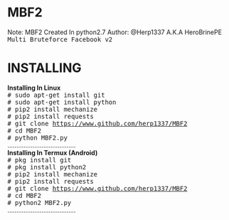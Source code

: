 # MBF2
Note: MBF2 Created In python2.7
Author: @Herp1337 A.K.A HeroBrinePE
<tt>Multi Bruteforce Facebook v2</tt></br>
# INSTALLING
<b>Installing In Linux</b></br>
<tt># sudo apt-get install git</tt></br>
<tt># sudo apt-get install python</tt></br>
<tt># pip2 install mechanize</tt></br>
<tt># pip2 install requests</tt></br>
<tt># git clone https://www.github.com/herp1337/MBF2</tt></br>
<tt># cd MBF2</tt></br>
<tt># python MBF2.py</tt></br>
......................................</br>
<b>Installing In Termux (Android)</b></br>
<tt># pkg install git</tt></br>
<tt># pkg install python2</tt></br>
<tt># pip2 install mechanize</tt></br>
<tt># pip2 install requests</tt></br>
<tt># git clone https://www.github.com/herp1337/MBF2</tt></br>
<tt># cd MBF2</tt></br>
<tt># python2 MBF2.py</tt></br>
......................................
